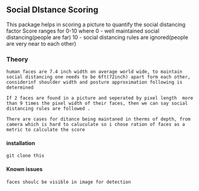 ## Social DIstance Scoring

This package helps in scoring a picture to quantify the social distancing factor
Score ranges for 0-10 where 
0 - well maintained social distancing(people are far)
10 - social distancing rules are ignored(people are very near to each other)


### Theory

    human faces are 7.4 inch width on average world wide, to maintain social distancing one needs to be 6ft(72inch) apart form each other, considerinf shoulder width and posture approximation following is determined
    
    If 2 faces are found in a picture and seperated by pixel length  more than 9 times the pixel width of their faces, then we can say social distancing rules are followed .
    
    There are cases for ditance being maintaned in therms of depth, from camera which is hard to caluculate so i chose ration of faces as a metric to calculate the score
    
    

#### installation
    
    git clone this 
    
    
    
#### Known issues
    faces shoulc be visible in image for detection